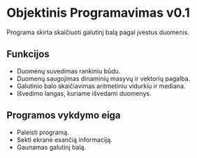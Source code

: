 # Objektinis Programavimas v0.1

Programa skirta skaičiuoti galutinį balą pagal įvestus duomenis.
## Funkcijos

- Duomenų suvedimas rankiniu būdu.
- Duomenų saugojimas dinaminių masyvų ir vektorių pagalba.
- Galutinio balo skaičiavimas aritmetiniu vidurkiu ir mediana.
- Išvedimo langas, kuriame išvedami duomenys.

## Programos vykdymo eiga
- Paleisti programą.
- Sekti ekrane esančią informaciją.
- Gaunamas galutinį balą.

